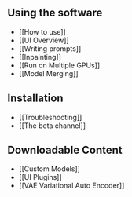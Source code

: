 ## Using the software
*  [[How to use]]
*  [[UI Overview]]
*  [[Writing prompts]]
*  [[Inpainting]]
*  [[Run on Multiple GPUs]]
*  [[Model Merging]]

## Installation
*  [[Troubleshooting]]
*  [[The beta channel]]

## Downloadable Content
* [[Custom Models]]
* [[UI Plugins]]
* [[VAE Variational Auto Encoder]]
